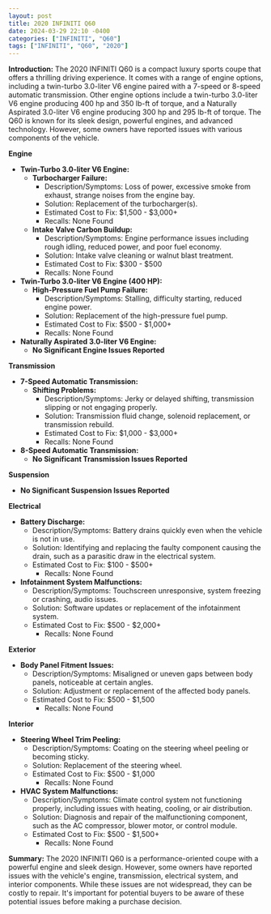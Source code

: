 ```yaml
---
layout: post
title: 2020 INFINITI Q60
date: 2024-03-29 22:10 -0400
categories: ["INFINITI", "Q60"]
tags: ["INFINITI", "Q60", "2020"]
---
```

**Introduction:**
The 2020 INFINITI Q60 is a compact luxury sports coupe that offers a thrilling driving experience. It comes with a range of engine options, including a twin-turbo 3.0-liter V6 engine paired with a 7-speed or 8-speed automatic transmission. Other engine options include a twin-turbo 3.0-liter V6 engine producing 400 hp and 350 lb-ft of torque, and a Naturally Aspirated 3.0-liter V6 engine producing 300 hp and 295 lb-ft of torque. The Q60 is known for its sleek design, powerful engines, and advanced technology. However, some owners have reported issues with various components of the vehicle.

**Engine**
* **Twin-Turbo 3.0-liter V6 Engine:**
    * **Turbocharger Failure:**
        * Description/Symptoms: Loss of power, excessive smoke from exhaust, strange noises from the engine bay.
        * Solution: Replacement of the turbocharger(s).
        * Estimated Cost to Fix: $1,500 - $3,000+
        * Recalls: None Found
    * **Intake Valve Carbon Buildup:**
        * Description/Symptoms: Engine performance issues including rough idling, reduced power, and poor fuel economy.
        * Solution: Intake valve cleaning or walnut blast treatment.
        * Estimated Cost to Fix: $300 - $500
        * Recalls: None Found
* **Twin-Turbo 3.0-liter V6 Engine (400 HP):**
    * **High-Pressure Fuel Pump Failure:**
        * Description/Symptoms: Stalling, difficulty starting, reduced engine power.
        * Solution: Replacement of the high-pressure fuel pump.
        * Estimated Cost to Fix: $500 - $1,000+
        * Recalls: None Found
* **Naturally Aspirated 3.0-liter V6 Engine:**
    * **No Significant Engine Issues Reported**

**Transmission**
* **7-Speed Automatic Transmission:**
    * **Shifting Problems:**
        * Description/Symptoms: Jerky or delayed shifting, transmission slipping or not engaging properly.
        * Solution: Transmission fluid change, solenoid replacement, or transmission rebuild.
        * Estimated Cost to Fix: $1,000 - $3,000+
        * Recalls: None Found
* **8-Speed Automatic Transmission:**
    * **No Significant Transmission Issues Reported**

**Suspension**
* **No Significant Suspension Issues Reported**

**Electrical**
* **Battery Discharge:**
    * Description/Symptoms: Battery drains quickly even when the vehicle is not in use.
    * Solution: Identifying and replacing the faulty component causing the drain, such as a parasitic draw in the electrical system.
    * Estimated Cost to Fix: $100 - $500+
        * Recalls: None Found
* **Infotainment System Malfunctions:**
    * Description/Symptoms: Touchscreen unresponsive, system freezing or crashing, audio issues.
    * Solution: Software updates or replacement of the infotainment system.
    * Estimated Cost to Fix: $500 - $2,000+
        * Recalls: None Found

**Exterior**
* **Body Panel Fitment Issues:**
    * Description/Symptoms: Misaligned or uneven gaps between body panels, noticeable at certain angles.
    * Solution: Adjustment or replacement of the affected body panels.
    * Estimated Cost to Fix: $500 - $1,500
        * Recalls: None Found

**Interior**
* **Steering Wheel Trim Peeling:**
    * Description/Symptoms: Coating on the steering wheel peeling or becoming sticky.
    * Solution: Replacement of the steering wheel.
    * Estimated Cost to Fix: $500 - $1,000
        * Recalls: None Found
* **HVAC System Malfunctions:**
    * Description/Symptoms: Climate control system not functioning properly, including issues with heating, cooling, or air distribution.
    * Solution: Diagnosis and repair of the malfunctioning component, such as the AC compressor, blower motor, or control module.
    * Estimated Cost to Fix: $500 - $1,500+
        * Recalls: None Found

**Summary:**
The 2020 INFINITI Q60 is a performance-oriented coupe with a powerful engine and sleek design. However, some owners have reported issues with the vehicle's engine, transmission, electrical system, and interior components. While these issues are not widespread, they can be costly to repair. It's important for potential buyers to be aware of these potential issues before making a purchase decision.
